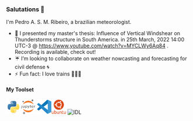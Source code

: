 ### Salutations 🖖

<!--
**pedroaugustosmribeiro/pedroaugustosmribeiro** is a ✨ _special_ ✨ repository because its `README.md` (this file) appears on your GitHub profile.

Here are some ideas to get you started:
- 🌱 I’m currently learning ...

- 🤔 I’m looking for help with ...
- 💬 Ask me about ...
- 😄 Pronouns: ...
-->

I'm Pedro A. S. M. Ribeiro, a brazilian meteorologist.

- 🔭 I presented my master's thesis: Influence of Vertical Windshear on Thunderstorms structure in South America.
in 25th March, 2022 14:00 UTC-3 @ https://www.youtube.com/watch?v=MYCLWy6Aq84 . Recording is available, check out!
- ☔ I’m looking to collaborate on weather nowcasting and forecasting for civil defense 🌀
- ⚡ Fun fact: I love trains 🚂🚠🚄

#### My Toolset

<img src="https://raw.githubusercontent.com/devicons/devicon/master/icons/python/python-original.svg" alt="python" width="40" height="40" /><img src="https://raw.githubusercontent.com/devicons/devicon/master/icons/jupyter/jupyter-original-wordmark.svg" alt="jupyter" width="40" height="40" /> <img src="https://raw.githubusercontent.com/devicons/devicon/master/icons/vscode/vscode-original.svg" alt="vscode" width="40" height="40" /><img src="https://raw.githubusercontent.com/devicons/devicon/master/icons/ubuntu/ubuntu-plain-wordmark.svg" alt="ubuntu" width="40" height="40" />
<img src="https://user-images.githubusercontent.com/16151069/123856324-56388b00-d8f7-11eb-9e65-75717a5eaf86.png" alt="IDL" width="65" height="65" />
